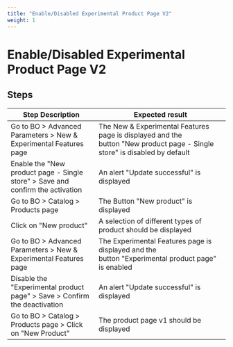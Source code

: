 ```yaml
---
title: "Enable/Disabled Experimental Product Page V2"
weight: 1
---
```


# Enable/Disabled Experimental Product Page V2
## Steps
| Step Description | Expected result |
| ----- | ----- |
| Go to BO > Advanced Parameters > New & Experimental Features page | The New & Experimental Features page is displayed and the button "New product page - Single store" is disabled by default |
| Enable the "New product page - Single store" > Save and confirm the activation | An alert "Update successful" is displayed |
| Go to BO > Catalog > Products page | The Button "New product" is displayed |
| Click on "New product" | A selection of different types of product should be displayed |
| Go to BO > Advanced Parameters > New & Experimental Features page | The Experimental Features page is displayed and the button "Experimental product page" is enabled |
| Disable the "Experimental product page" > Save > Confirm the deactivation | An alert "Update successful" is displayed |
| Go to BO > Catalog > Products page > Click on "New Product" | The product page v1 should be displayed |
